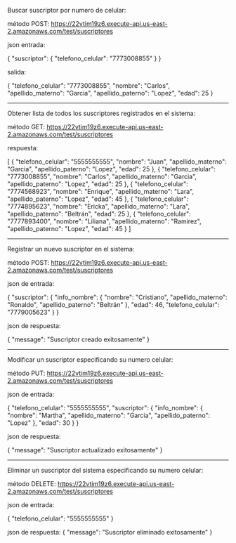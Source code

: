 Buscar suscriptor por numero de celular:

método POST: https://22vtim19z6.execute-api.us-east-2.amazonaws.com/test/suscriptores

json entrada:

{
    "suscriptor": {
        "telefono_celular": "7773008855"
    }
}

salida:

{
    "telefono_celular": "7773008855",
    "nombre": "Carlos",
    "apellido_materno": "Garcia",
    "apellido_paterno": "Lopez",
    "edad": 25
}


************************************************************************************************************************

Obtener lista de todos los suscriptores registrados en el sistema:

método GET: https://22vtim19z6.execute-api.us-east-2.amazonaws.com/test/suscriptores

respuesta:

[
    {
        "telefono_celular": "5555555555",
        "nombre": "Juan",
        "apellido_materno": "Garcia",
        "apellido_paterno": "Lopez",
        "edad": 25
    },
    {
        "telefono_celular": "7773008855",
        "nombre": "Carlos",
        "apellido_materno": "Garcia",
        "apellido_paterno": "Lopez",
        "edad": 25
    },
    {
        "telefono_celular": "7774568923",
        "nombre": "Enrique",
        "apellido_materno": "Lara",
        "apellido_paterno": "Lopez",
        "edad": 45
    },
    {
        "telefono_celular": "7774895623",
        "nombre": "Ericka",
        "apellido_materno": "Lara",
        "apellido_paterno": "Beltrán",
        "edad": 25
    },
    {
        "telefono_celular": "7777893400",
        "nombre": "Liliana",
        "apellido_materno": "Ramirez",
        "apellido_paterno": "Lopez",
        "edad": 45
    }
]

************************************************************************************************************************

Registrar un nuevo suscriptor en el sistema:

método POST: https://22vtim19z6.execute-api.us-east-2.amazonaws.com/test/suscriptores

json de entrada:

{
    "suscriptor": {
        "info_nombre": {
            "nombre": "Cristiano",
            "apellido_materno": "Ronaldo",
            "apellido_paterno": "Beltrán"
        },
        "edad": 46,
        "telefono_celular": "7779005623"
    }
}

json de respuesta:

{
    "message": "Suscriptor creado exitosamente"
}

************************************************************************************************************************

Modificar un suscriptor especificando su numero celular:

método PUT: https://22vtim19z6.execute-api.us-east-2.amazonaws.com/test/suscriptores

json de entrada:

{
    "telefono_celular": "5555555555",
    "suscriptor": {
        "info_nombre": {
            "nombre": "Martha",
            "apellido_materno": "Garcia",
            "apellido_paterno": "Lopez"
        },
        "edad": 30
    }
}

json de respuesta:

{
    "message": "Suscriptor actualizado exitosamente"
}

************************************************************************************************************************

Eliminar un suscriptor del sistema especificando su numero celular:

método DELETE:  https://22vtim19z6.execute-api.us-east-2.amazonaws.com/test/suscriptores

json de entrada:

{
    "telefono_celular": "5555555555"
}

json de respuesta:
{
    "message": "Suscriptor eliminado exitosamente"
}
